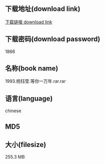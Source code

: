 ## 下载地址(download link)
[下载链接 download link](https://tutu365.netlify.app/?s=1993.%E6%9D%A8%E9%92%B0%E8%8E%B9.%E7%AD%89%E4%BD%A0%E4%B8%80%E4%B8%87%E5%B9%B4.rar)

## 下载密码(download password)
1866

## 名称(book name)
1993.杨钰莹.等你一万年.rar.rar

## 语言(language)
chinese

## MD5


## 大小(filesize)
255.3 MB
